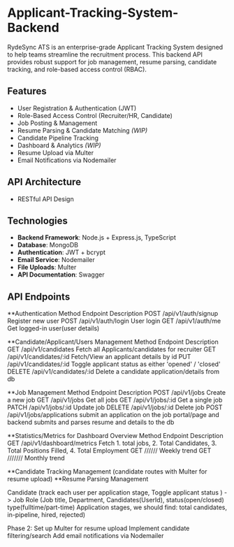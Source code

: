 # Applicant-Tracking-System-Backend
RydeSync ATS is an enterprise-grade Applicant Tracking System designed to help teams streamline the recruitment process. This backend API provides robust support for job management, resume parsing, candidate tracking, and role-based access control (RBAC).

## Features

- User Registration & Authentication (JWT)
- Role-Based Access Control (Recruiter/HR, Candidate)
- Job Posting & Management
- Resume Parsing & Candidate Matching *(WIP)*
- Candidate Pipeline Tracking
- Dashboard & Analytics *(WIP)*
- Resume Upload via Multer
- Email Notifications via Nodemailer

## API Architecture
- RESTful API Design

## Technologies

- **Backend Framework**: Node.js + Express.js, TypeScript
- **Database**: MongoDB
- **Authentication**: JWT + bcrypt
- **Email Service**: Nodemailer
- **File Uploads**: Multer
- **API Documentation**: Swagger 


##  API Endpoints
**Authentication
Method	Endpoint	Description
POST /api/v1/auth/signup	Register new user
POST /api/v1/auth/login	User login
GET	/api/v1/auth/me	Get logged-in user(user details)

**Candidate/Applicant/Users Management
Method	Endpoint	Description
GET  /api/v1/candidates   Fetch all Applicants/candidates for  recruiter
GET  /api/v1/candidates/:id Fetch/View an applicant details by id
PUT  /api/v1/candidates/:id  Toggle applicant status as either 'opened' / 'closed' 
DELETE /api/v1/candidates/:id   Delete a candidate application/details from db

**Job Management
Method	Endpoint	Description
POST /api/v1/jobs	Create a new job
GET	/api/v1/jobs	Get all jobs
GET	/api/v1/jobs/:id	Get a single job 
PATCH /api/v1/jobs/:id	Update job
DELETE	/api/v1/jobs/:id	Delete job
POST /api/v1/jobs/applications submit an application on the job portal/page and backend submits and parses resume and details to the db

**Statistics/Metrics for Dashboard Overview
Method	Endpoint	Description
GET /api/v1/dashboard/metrics Fetch 1. total jobs, 2. Total Candidates, 3. Total Positions Filled, 4. Total Employment
GET ////// Weekly trend
GET /////// Monthly trend


**Candidate Tracking Management (candidate routes with Multer for resume upload)
**Resume Parsing Management

Candidate (track each user per application stage, Toggle applicant status ) -> Job Role (Job title, Department, Candidates(UserId), status(open/closed) type(fulltime/part-time) Application stages, we should find: total candidates, in-pipeline, hired, rejected)



Phase 2:
Set up Multer for resume upload
Implement candidate filtering/search
Add email notifications via Nodemailer
